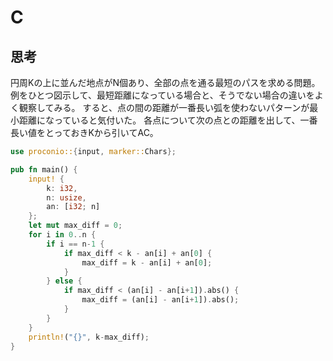 # C
## 思考
円周Kの上に並んだ地点がN個あり、全部の点を通る最短のパスを求める問題。
例をひとつ図示して、最短距離になっている場合と、そうでない場合の違いをよく観察してみる。
すると、点の間の距離が一番長い弧を使わないパターンが最小距離になっていると気付いた。
各点について次の点との距離を出して、一番長い値をとっておきKから引いてAC。
```rust
use proconio::{input, marker::Chars};

pub fn main() {
    input! {
        k: i32,
        n: usize,
        an: [i32; n]
    };
    let mut max_diff = 0;
    for i in 0..n {
        if i == n-1 {
            if max_diff < k - an[i] + an[0] {
                max_diff = k - an[i] + an[0];
            }
        } else {
            if max_diff < (an[i] - an[i+1]).abs() {
                max_diff = (an[i] - an[i+1]).abs();
            }
        }
    }
    println!("{}", k-max_diff);
}
```